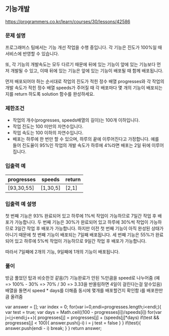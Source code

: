 
## 기능개발
https://programmers.co.kr/learn/courses/30/lessons/42586

### 문제 설명
프로그래머스 팀에서는 기능 개선 작업을 수행 중입니다. 각 기능은 진도가 100%일 때 서비스에 반영할 수 있습니다.

또, 각 기능의 개발속도는 모두 다르기 때문에 뒤에 있는 기능이 앞에 있는 기능보다 먼저 개발될 수 있고, 이때 뒤에 있는 기능은 앞에 있는 기능이 배포될 때 함께 배포됩니다.

먼저 배포되어야 하는 순서대로 작업의 진도가 적힌 정수 배열 progresses와 각 작업의 개발 속도가 적힌 정수 배열 speeds가 주어질 때 각 배포마다 몇 개의 기능이 배포되는지를 return 하도록 solution 함수를 완성하세요.

### 제한조건
 - 작업의 개수(progresses, speeds배열의 길이)는 100개 이하입니다.
 - 작업 진도는 100 미만의 자연수입니다.
 - 작업 속도는 100 이하의 자연수입니다.
 - 배포는 하루에 한 번만 할 수 있으며, 하루의 끝에 이루어진다고 가정합니다. 예를 들어 진도율이 95%인 작업의 개발 속도가 하루에 4%라면 배포는 2일 뒤에 이루어집니다.

### 입출력 예
|progresses|speeds|return|
|----------|------|------|
|[93,30,55]|[1,30,5]|[2,1]|

### 입출력 예 설명
첫 번째 기능은 93% 완료되어 있고 하루에 1%씩 작업이 가능하므로 7일간 작업 후 배포가 가능합니다.
두 번째 기능은 30%가 완료되어 있고 하루에 30%씩 작업이 가능하므로 3일간 작업 후 배포가 가능합니다. 하지만 이전 첫 번째 기능이 아직 완성된 상태가 아니기 때문에 첫 번째 기능이 배포되는 7일째 배포됩니다.
세 번째 기능은 55%가 완료되어 있고 하루에 5%씩 작업이 가능하므로 9일간 작업 후 배포가 가능합니다.

따라서 7일째에 2개의 기능, 9일째에 1개의 기능이 배포됩니다.

### 풀이

방금 풀었던 탑과 비슷한것 같음(?)
기능완료가 안된 %만큼을 speed로 나누어줌
(예 => 100% - 30% => 70% / 30 => 3.33을 반올림하면 4일이 걸린다는걸 알수있음)
배열을 돌면서 speed * days를 더해줌
동시에 몇개를 배포할건지 확인함
i를 배포한만큼 올려줌

var answer = [];
var index = 0;
for(var i=0,endi=progresses.length;i<endi;){
    var test = true;
    var days = Math.ceil((100 - progresses[i])/speeds[i])
    for(var j=i;j<endi;j++){
        progresses[j] = progresses[j] + (speeds[j]*days)
        if(test && progresses[j] < 100){
            answer.push(j-i)
            i = j
            test = false
        }
    }
    if(test){
        answer.push(endi - i)
        break;
    }
}
return answer;
